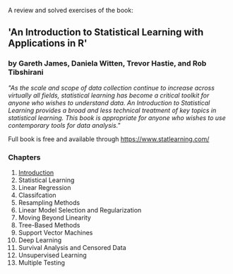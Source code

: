 A review and solved exercises of the book:

## 'An Introduction to Statistical Learning with Applications in R' 
### by Gareth James, Daniela Witten, Trevor Hastie, and Rob Tibshirani

*"As the scale and scope of data collection continue to increase across virtually all fields, statistical learning has become a critical toolkit for anyone who wishes to understand data. An Introduction to Statistical Learning provides a broad and less technical treatment of key topics in statistical learning. This book is appropriate for anyone who wishes to use contemporary tools for data analysis."*

Full book is free and available through https://www.statlearning.com/

### Chapters

1. [Introduction](https://github.com/sebasquirarte/ISLR-Book/tree/main/1-Introduction)
2. Statistical Learning
3. Linear Regression
4. Classifcation
5. Resampling Methods
6. Linear Model Selection and Regularization
7. Moving Beyond Linearity
8. Tree-Based Methods
9. Support Vector Machines
10. Deep Learning
11. Survival Analysis and Censored Data
12. Unsupervised Learning
13. Multiple Testing
